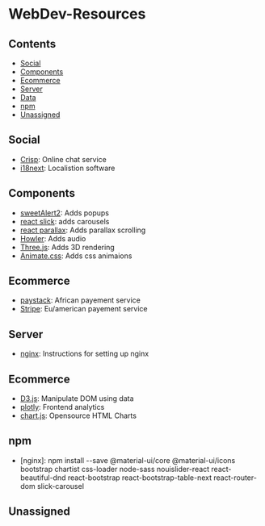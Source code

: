 # WebDev-Resources

## Contents

- [Social](#social)
- [Components](#components)
- [Ecommerce](#ecommerce)
- [Server](#server)
- [Data](#data)
- [npm](#npm)
- [Unassigned](#unassigned)

## Social
* [Crisp](https://github.com/crisp-im?language=javascript): Online chat service
* [i18next](https://www.i18next.com/): Localistion software

## Components
* [sweetAlert2](https://sweetalert2.github.io/): Adds popups
* [react slick](https://react-slick.neostack.com/): adds carousels
* [react parallax](https://www.npmjs.com/package/react-scroll-parallax): Adds parallax scrolling
* [Howler](https://howlerjs.com/): Adds audio
* [Three.js](https://threejs.org/): Adds 3D rendering
* [Animate.css](https://animate.style/): Adds css animaions

## Ecommerce
* [paystack](https://paystack.com/docs/): African payement service
* [Stripe](https://stripe.com/docs/api): Eu/american payement service

## Server
* [nginx](https://gist.github.com/bradtraversy/cd90d1ed3c462fe3bddd11bf8953a896): Instructions for setting up nginx

## Ecommerce
* [D3.js](https://d3js.org/): Manipulate DOM using data
* [plotly](https://plotly.com/): Frontend analytics
* [chart.js](https://www.chartjs.org/): Opensource HTML Charts

## npm
* [nginx]: npm install --save @material-ui/core @material-ui/icons bootstrap chartist css-loader node-sass nouislider-react react-beautiful-dnd react-bootstrap react-bootstrap-table-next react-router-dom slick-carousel

## Unassigned

